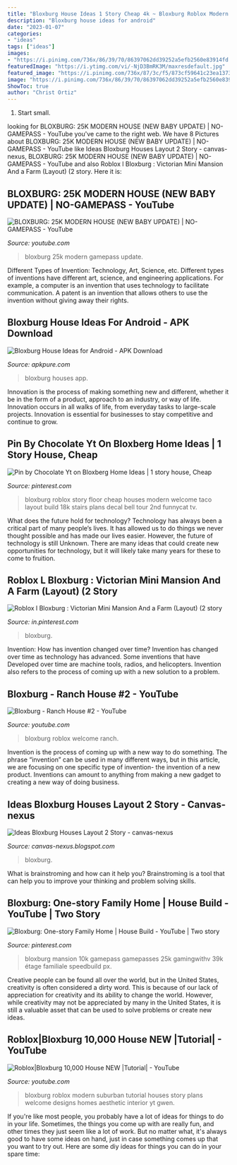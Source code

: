 ```yaml
---
title: "Bloxburg House Ideas 1 Story Cheap 4k ~ Bloxburg Roblox Modern Suburban Tutorial Houses Story Plans Welcome Designs Homes Aesthetic Interior Yt Gwen"
description: "Bloxburg house ideas for android"
date: "2023-01-07"
categories:
- "ideas"
tags: ["ideas"]
images:
- "https://i.pinimg.com/736x/86/39/70/86397062dd39252a5efb2560e83914fd.jpg"
featuredImage: "https://i.ytimg.com/vi/-NjD3BmRK3M/maxresdefault.jpg"
featured_image: "https://i.pinimg.com/736x/87/3c/f5/873cf59641c23ea13731cec10a657033.jpg"
image: "https://i.pinimg.com/736x/86/39/70/86397062dd39252a5efb2560e83914fd.jpg"
ShowToc: true
author: "Christ Ortiz"
---
```



1. Start small.

	

		
looking for BLOXBURG: 25K MODERN HOUSE (NEW BABY UPDATE) | NO-GAMEPASS - YouTube you've came to the right web. We have 8 Pictures about BLOXBURG: 25K MODERN HOUSE (NEW BABY UPDATE) | NO-GAMEPASS - YouTube like Ideas Bloxburg Houses Layout 2 Story - canvas-nexus, BLOXBURG: 25K MODERN HOUSE (NEW BABY UPDATE) | NO-GAMEPASS - YouTube and also Roblox l Bloxburg : Victorian Mini Mansion And a Farm (Layout) (2 story. Here it is:
		
    
## BLOXBURG: 25K MODERN HOUSE (NEW BABY UPDATE) | NO-GAMEPASS - YouTube

<img loading=lazy src="https://i.ytimg.com/vi/-NjD3BmRK3M/maxresdefault.jpg" onerror="this.onerror=null;this.src='https://tse2.mm.bing.net/th?id=OIP.oSvJmefsju3hOKKSZPXe4wHaEK&amp;pid=15.1';" alt="BLOXBURG: 25K MODERN HOUSE (NEW BABY UPDATE) | NO-GAMEPASS - YouTube">

_Source: youtube.com_

>bloxburg 25k modern gamepass update. 

	

Different Types of Invention: Technology, Art, Science, etc.
Different types of inventions have different art, science, and engineering applications. For example, a computer is an invention that uses technology to facilitate communication. A patent is an invention that allows others to use the invention without giving away their rights.

    
## Bloxburg House Ideas For Android - APK Download

<img loading=lazy src="https://image.winudf.com/v2/image1/Y29tLnl1ZGFkZXZlbG9wZXIuYmxveGJ1cmdfc2NyZWVuXzNfMTU5NzIwNTk2NV8wMTg/screen-3.jpg?fakeurl=1&amp;type=.jpg" onerror="this.onerror=null;this.src='https://tse1.mm.bing.net/th?id=OIP.xAgi3mfJlRqlM6m0OWoMMQHaFN&amp;pid=15.1';" alt="Bloxburg House Ideas for Android - APK Download">

_Source: apkpure.com_

>bloxburg houses app. 

	

Innovation is the process of making something new and different, whether it be in the form of a product, approach to an industry, or way of life. Innovation occurs in all walks of life, from everyday tasks to large-scale projects. Innovation is essential for businesses to stay competitive and continue to grow.

    
## Pin By Chocolate Yt On Bloxberg Home Ideas | 1 Story House, Cheap

<img loading=lazy src="https://i.pinimg.com/736x/53/91/7d/53917dc6234cb1493d267c4671e46a59.jpg" onerror="this.onerror=null;this.src='https://tse3.mm.bing.net/th?id=OIP.kD8rtuPll9uoDx3gSC98KgHaFj&amp;pid=15.1';" alt="Pin by Chocolate Yt on Bloxberg Home Ideas | 1 story house, Cheap">

_Source: pinterest.com_

>bloxburg roblox story floor cheap houses modern welcome taco layout build 18k stairs plans decal bell tour 2nd funnycat tv. 

	

What does the future hold for technology?
Technology has always been a critical part of many people’s lives. It has allowed us to do things we never thought possible and has made our lives easier. However, the future of technology is still Unknown. There are many ideas that could create new opportunities for technology, but it will likely take many years for these to come to fruition.

    
## Roblox L Bloxburg : Victorian Mini Mansion And A Farm (Layout) (2 Story

<img loading=lazy src="https://i.pinimg.com/736x/86/39/70/86397062dd39252a5efb2560e83914fd.jpg" onerror="this.onerror=null;this.src='https://tse3.mm.bing.net/th?id=OIP.YXoeYXsjyKedIxrEVD284QHaD3&amp;pid=15.1';" alt="Roblox l Bloxburg : Victorian Mini Mansion And a Farm (Layout) (2 story">

_Source: in.pinterest.com_

>bloxburg. 

	

Invention: How has invention changed over time?
Invention has changed over time as technology has advanced. Some inventions that have Developed over time are machine tools, radios, and helicopters. Invention also refers to the process of coming up with a new solution to a problem.

    
## Bloxburg - Ranch House #2 - YouTube

<img loading=lazy src="https://i.ytimg.com/vi/zGDs0OOClqM/maxresdefault.jpg" onerror="this.onerror=null;this.src='https://tse4.mm.bing.net/th?id=OIP.gAnG_gp8TXQRpXSdHTbPrgHaEK&amp;pid=15.1';" alt="Bloxburg - Ranch House #2 - YouTube">

_Source: youtube.com_

>bloxburg roblox welcome ranch. 

	

Invention is the process of coming up with a new way to do something. The phrase “invention” can be used in many different ways, but in this article, we are focusing on one specific type of invention- the invention of a new product. Inventions can amount to anything from making a new gadget to creating a new way of doing business.

    
## Ideas Bloxburg Houses Layout 2 Story - Canvas-nexus

<img loading=lazy src="https://lh5.googleusercontent.com/proxy/vqHR7XZNqOpBw-ikGXibG8AcwCXqXiL0WJsHT0Dex28snH4sCtYe-Cs1sIex2jb9v6WGv6URv75UGDmci1dTzwu_MSLIpAy6klTM7Zb0DvUj5ZO-ricmg7fP9RNQEQ58=w1200-h630-p-k-no-nu" onerror="this.onerror=null;this.src='https://tse4.mm.bing.net/th?id=OIP.hCfTpvM2PP0rJigPow1_QAHaD4&amp;pid=15.1';" alt="Ideas Bloxburg Houses Layout 2 Story - canvas-nexus">

_Source: canvas-nexus.blogspot.com_

>bloxburg. 

	

What is brainstroming and how can it help you?
Brainstroming is a tool that can help you to improve your thinking and problem solving skills.

    
## Bloxburg: One-story Family Home | House Build - YouTube | Two Story

<img loading=lazy src="https://i.pinimg.com/736x/87/3c/f5/873cf59641c23ea13731cec10a657033.jpg" onerror="this.onerror=null;this.src='https://tse1.mm.bing.net/th?id=OIP.PPTrpyhjXULEf4BKrr0IlQHaFj&amp;pid=15.1';" alt="Bloxburg: One-story Family Home | House Build - YouTube | Two story">

_Source: pinterest.com_

>bloxburg mansion 10k gamepass gamepasses 25k gamingwithv 39k étage familiale speedbuild px. 

	

Creative people can be found all over the world, but in the United States, creativity is often considered a dirty word. This is because of our lack of appreciation for creativity and its ability to change the world. However, while creativity may not be appreciated by many in the United States, it is still a valuable asset that can be used to solve problems or create new ideas.

    
## Roblox|Bloxburg 10,000 House NEW |Tutorial| - YouTube

<img loading=lazy src="https://i.ytimg.com/vi/OKH966Hx3CU/maxresdefault.jpg" onerror="this.onerror=null;this.src='https://tse1.mm.bing.net/th?id=OIP.o4f-DCH3zBWDjyIkXlQutwHaEK&amp;pid=15.1';" alt="Roblox|Bloxburg 10,000 House NEW |Tutorial| - YouTube">

_Source: youtube.com_

>bloxburg roblox modern suburban tutorial houses story plans welcome designs homes aesthetic interior yt gwen. 

	

If you're like most people, you probably have a lot of ideas for things to do in your life. Sometimes, the things you come up with are really fun, and other times they just seem like a lot of work. But no matter what, it's always good to have some ideas on hand, just in case something comes up that you want to try out. Here are some diy ideas for things you can do in your spare time: 

